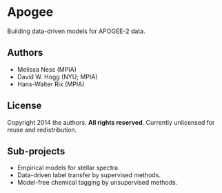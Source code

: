 # Apogee

Building data-driven models for APOGEE-2 data.

## Authors

- Melissa Ness (MPIA)
- David W. Hogg (NYU; MPIA)
- Hans-Walter Rix (MPIA)

## License

Copyright 2014 the authors.
**All rights reserved**.
Currently unlicensed for reuse and redistribution.

## Sub-projects

- Empirical models for stellar spectra.
- Data-driven label transfer by supervised methods.
- Model-free chemical tagging by unsupervised methods.
